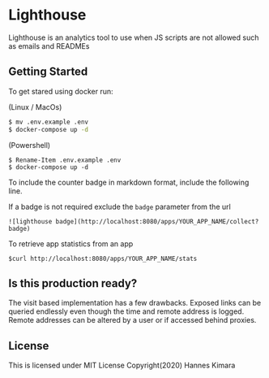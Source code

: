 # Lighthouse

Lighthouse is an analytics tool to use when JS scripts are not allowed such as emails and READMEs

## Getting Started
To get stared using docker run:

(Linux / MacOs)
```bash
$ mv .env.example .env
$ docker-compose up -d
```

(Powershell)
```
$ Rename-Item .env.example .env
$ docker-compose up -d
```

To include the counter badge in markdown format, include the following line.

If a badge is not required exclude the `badge` parameter from the url

```
![lighthouse badge](http://localhost:8080/apps/YOUR_APP_NAME/collect?badge)
```

To retrieve app statistics from an app

```
$curl http://localhost:8080/apps/YOUR_APP_NAME/stats
```

## Is this production ready?
The visit based implementation has a few drawbacks. Exposed links can be queried endlessly even though the time and remote address is logged. Remote addresses can be altered by a user or if accessed behind proxies.

## License
This is licensed under MIT License Copyright(2020) Hannes Kimara